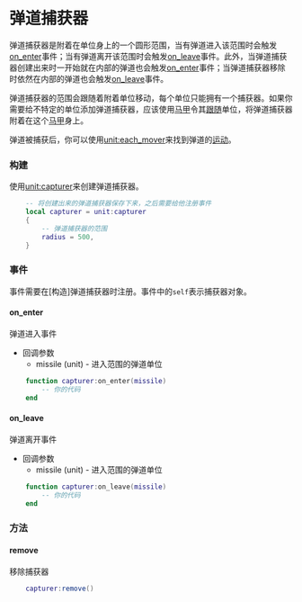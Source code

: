 # 弹道捕获器
弹道捕获器是附着在单位身上的一个圆形范围，当有弹道进入该范围时会触发[on_enter]事件；当有弹道离开该范围时会触发[on_leave]事件。此外，当弹道捕获器创建出来时一开始就在内部的弹道也会触发[on_enter]事件；当弹道捕获器移除时依然在内部的弹道也会触发[on_leave]事件。

弹道捕获器的范围会跟随着附着单位移动，每个单位只能拥有一个捕获器。如果你需要给不特定的单位添加弹道捕获器，应该使用[马甲]令其[跟随]单位，将弹道捕获器附着在这个[马甲]身上。

弹道被捕获后，你可以使用[unit:each_mover]来找到弹道的[运动]。

### 构建
使用[unit:capturer]来创建弹道捕获器。

```lua
    -- 将创建出来的弹道捕获器保存下来，之后需要给他注册事件
    local capturer = unit:capturer
    {
        -- 弹道捕获器的范围
        radius = 500,
    }
```

### 事件
事件需要在[构造]弹道捕获器时注册。事件中的`self`表示捕获器对象。

#### on_enter
弹道进入事件

* 回调参数
    * missile (unit) - 进入范围的弹道单位

```lua
    function capturer:on_enter(missile)
        -- 你的代码
    end
```

#### on_leave
弹道离开事件

* 回调参数
    * missile (unit) - 进入范围的弹道单位

```lua
    function capturer:on_leave(missile)
        -- 你的代码
    end
```

### 方法

#### remove
移除捕获器

```lua
    capturer:remove()
```

[unit:capturer]: /ac/api/unit?id=capturer
[unit:each_mover]: /ac/api/unit?id=each_mover
[on_enter]: /ac/api/capturer?id=on_enter
[on_leave]: /ac/api/capturer?id=on_leave
[马甲]: /ac/term/马甲
[跟随]: /ac/api/unit?id=follow
[运动]: /ac/api/mover
